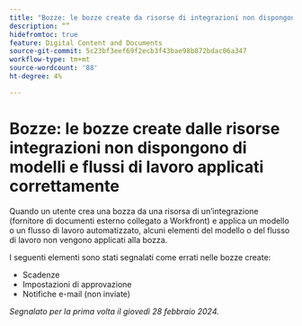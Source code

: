 ```yaml
---
title: "Bozze: le bozze create da risorse di integrazioni non dispongono di modelli e flussi di lavoro applicati correttamente"
description: “”
hidefromtoc: true
feature: Digital Content and Documents
source-git-commit: 5c23bf3eef69f2ecb3f43bae98b872bdac06a347
workflow-type: tm+mt
source-wordcount: '88'
ht-degree: 4%

---
```



# Bozze: le bozze create dalle risorse integrazioni non dispongono di modelli e flussi di lavoro applicati correttamente

Quando un utente crea una bozza da una risorsa di un’integrazione (fornitore di documenti esterno collegato a Workfront) e applica un modello o un flusso di lavoro automatizzato, alcuni elementi del modello o del flusso di lavoro non vengono applicati alla bozza.

I seguenti elementi sono stati segnalati come errati nelle bozze create:

* Scadenze
* Impostazioni di approvazione
* Notifiche e-mail (non inviate)

_Segnalato per la prima volta il giovedì 28 febbraio 2024._

